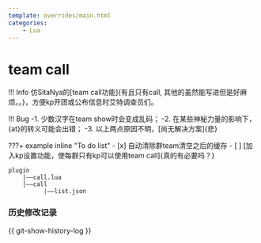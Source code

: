 ```yaml
---
template: overrides/main.html
categories:
    - Lua
---
```


# team call

!!! Info
    仿SitaNya的[team call功能]{有且只有call, 其他的虽然能写进但是好麻烦。。}，方便kp开团或公布信息时艾特调查员们。

!!! Bug
    -1. 少数汉字在team show时会变成乱码；
    -2. 在某些神秘力量的影响下，{at}的转义可能会出错；
    -3. 以上两点原因不明，[尚无解决方案]{悲}

???+ example inline "To do list"
    - [x] 自动清除群team清空之后的缓存
    - [ ] [加入kp设置功能，使每群只有kp可以使用team call]{真的有必要吗？}

```文件目录
plugin
    |——call.lua
    |——call
          |——list.json
```

### 历史修改记录
{{ git-show-history-log }}
